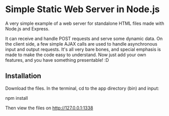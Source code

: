 # Simple Static Web Server in Node.js
A very simple example of a web server for standalone HTML files made with Node.js and Express.

It can receive and handle POST requests and serve some dynamic data. On the client side, a few simple AJAX calls are used to handle asynchronous input and output requests. It's all very bare bones, and special emphasis is made to make the code easy to understand. Now just add your own features, and you have something presentable! :D

## Installation
Download the files. In the terminal, cd to the app directory (bin) and input:

npm install

Then view the files on http://127.0.0.1:1338
